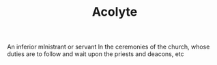 ---
title: Acolyte
permalink: "/definitions/acolyte.html"
body: An inferior mlnistrant or servant ln the ceremonies of the church, whose duties
  are to follow and wait upon the priests and deacons, etc
published_at: '2018-07-07'
layout: post
---